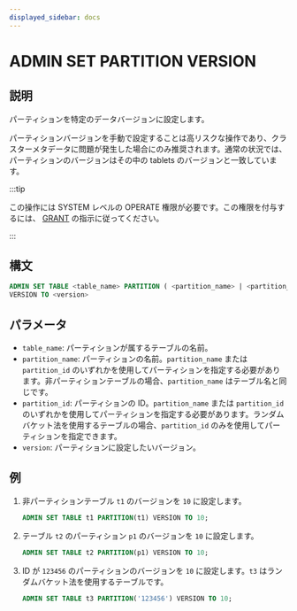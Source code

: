 ```yaml
---
displayed_sidebar: docs
---
```


# ADMIN SET PARTITION VERSION

## 説明

パーティションを特定のデータバージョンに設定します。

パーティションバージョンを手動で設定することは高リスクな操作であり、クラスターメタデータに問題が発生した場合にのみ推奨されます。通常の状況では、パーティションのバージョンはその中の tablets のバージョンと一致しています。

:::tip

この操作には SYSTEM レベルの OPERATE 権限が必要です。この権限を付与するには、 [GRANT](../../account-management/GRANT.md) の指示に従ってください。

:::

## 構文

```sql
ADMIN SET TABLE <table_name> PARTITION ( <partition_name> | <partition_id> ) 
VERSION TO <version>
```

## パラメータ

- `table_name`: パーティションが属するテーブルの名前。
- `partition_name`: パーティションの名前。`partition_name` または `partition_id` のいずれかを使用してパーティションを指定する必要があります。非パーティションテーブルの場合、`partition_name` はテーブル名と同じです。
- `partition_id`: パーティションの ID。`partition_name` または `partition_id` のいずれかを使用してパーティションを指定する必要があります。ランダムバケット法を使用するテーブルの場合、`partition_id` のみを使用してパーティションを指定できます。
- `version`: パーティションに設定したいバージョン。

## 例

1. 非パーティションテーブル `t1` のバージョンを `10` に設定します。

    ```sql
    ADMIN SET TABLE t1 PARTITION(t1) VERSION TO 10;
    ```

2. テーブル `t2` のパーティション `p1` のバージョンを `10` に設定します。

    ```sql
    ADMIN SET TABLE t2 PARTITION(p1) VERSION TO 10;
    ```

3. ID が `123456` のパーティションのバージョンを `10` に設定します。`t3` はランダムバケット法を使用するテーブルです。

    ```sql
    ADMIN SET TABLE t3 PARTITION('123456') VERSION TO 10;
    ```